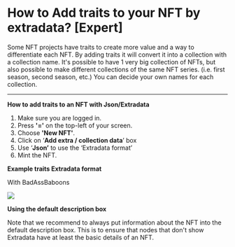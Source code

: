 # How to Add traits to your NFT by extradata? \[Expert]

Some NFT projects have traits to create more value and a way to differentiate each NFT. By adding traits it will convert it into a collection with a collection name. It's possible to have 1 very big collection of NFTs, but also possible to make different collections of the same NFT series. (i.e. first season, second season, etc.) You can decide your own names for each collection. &#x20;

****

**How to add traits to an NFT with Json/Extradata**

1. Make sure you are logged in.&#x20;
2. Press **'='** on the top-left of your screen.&#x20;
3. Choose **'New NFT'**.
4. Click on ‘**Add extra / collection data**’ box
5. &#x20;Use ‘**Json’** to use the ‘Extradata format’
6. Mint the NFT.&#x20;

&#x20;

**Example traits Extradata format**

With BadAssBaboons

![](<../../.gitbook/assets/Traits\_Json\_extradata \[Picture].png>)

**Using the default description box**

Note that we recommend to always put information about the NFT into the default description box. This is to ensure that nodes that don't show Extradata have at least the basic details of an NFT.
